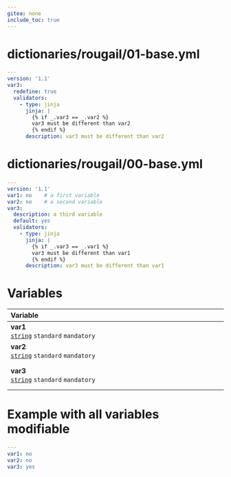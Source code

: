 ```yaml
---
gitea: none
include_toc: true
---
```

# dictionaries/rougail/01-base.yml

```yaml
---
version: '1.1'
var3:
  redefine: true
  validators:
    - type: jinja
      jinja: |
        {% if _.var3 == _.var2 %}
        var3 must be different than var2
        {% endif %}
      description: var3 must be different than var2
```
# dictionaries/rougail/00-base.yml

```yaml
---
version: '1.1'
var1: no    # a first variable
var2: no    # a second variable
var3:
  description: a third variable
  default: yes
  validators:
    - type: jinja
      jinja: |
        {% if _.var3 == _.var1 %}
        var3 must be different than var1
        {% endif %}
      description: var3 must be different than var1
```
# Variables

| Variable&nbsp;&nbsp;&nbsp;&nbsp;&nbsp;&nbsp;&nbsp;&nbsp;&nbsp;&nbsp;&nbsp;&nbsp;&nbsp;&nbsp;&nbsp;&nbsp;&nbsp;&nbsp;&nbsp;&nbsp;&nbsp;&nbsp;&nbsp;&nbsp;&nbsp;&nbsp;&nbsp;&nbsp;&nbsp;&nbsp;&nbsp;&nbsp;&nbsp;&nbsp;&nbsp;&nbsp;&nbsp;&nbsp;&nbsp;&nbsp;&nbsp;&nbsp;&nbsp;&nbsp;&nbsp;&nbsp;&nbsp;&nbsp;&nbsp;&nbsp;&nbsp;&nbsp;&nbsp;&nbsp;&nbsp;&nbsp;&nbsp;&nbsp;&nbsp;&nbsp;&nbsp;&nbsp;&nbsp;&nbsp;&nbsp;&nbsp;&nbsp;&nbsp;&nbsp;&nbsp;&nbsp;&nbsp;&nbsp;&nbsp;&nbsp;&nbsp;&nbsp;&nbsp;&nbsp;&nbsp;&nbsp;&nbsp;&nbsp;&nbsp;&nbsp;&nbsp;&nbsp;&nbsp;&nbsp;&nbsp;&nbsp;&nbsp;&nbsp;&nbsp;&nbsp;&nbsp;&nbsp;&nbsp;   | Description&nbsp;&nbsp;&nbsp;&nbsp;&nbsp;&nbsp;&nbsp;&nbsp;&nbsp;&nbsp;&nbsp;&nbsp;&nbsp;&nbsp;&nbsp;&nbsp;&nbsp;&nbsp;&nbsp;&nbsp;&nbsp;&nbsp;&nbsp;&nbsp;&nbsp;&nbsp;&nbsp;&nbsp;&nbsp;&nbsp;&nbsp;&nbsp;&nbsp;&nbsp;&nbsp;&nbsp;&nbsp;&nbsp;&nbsp;&nbsp;&nbsp;&nbsp;&nbsp;&nbsp;&nbsp;&nbsp;&nbsp;&nbsp;&nbsp;&nbsp;&nbsp;&nbsp;&nbsp;&nbsp;&nbsp;&nbsp;&nbsp;&nbsp;&nbsp;&nbsp;&nbsp;&nbsp;&nbsp;&nbsp;&nbsp;&nbsp;&nbsp;&nbsp;&nbsp;&nbsp;&nbsp;&nbsp;&nbsp;&nbsp;&nbsp;&nbsp;&nbsp;&nbsp;&nbsp;&nbsp;&nbsp;&nbsp;&nbsp;&nbsp;&nbsp;&nbsp;&nbsp;&nbsp;&nbsp;&nbsp;&nbsp;&nbsp;&nbsp;&nbsp;&nbsp;   |
|------------------------------------------------------------------------------------------------------------------------------------------------------------------------------------------------------------------------------------------------------------------------------------------------------------------------------------------------------------------------------------------------------------------------------------------------------------------------------------------------------------------------------------------------------------------------------------------------------------------------|---------------------------------------------------------------------------------------------------------------------------------------------------------------------------------------------------------------------------------------------------------------------------------------------------------------------------------------------------------------------------------------------------------------------------------------------------------------------------------------------------------------------------------------------------------------------------------------------------------|
| **var1**<br/>[`string`](https://rougail.readthedocs.io/en/latest/variable.html#variables-types) `standard` `mandatory`                                                                                                                                                                                                                                                                                                                                                                                                                                                                                                 | A first variable.<br/>**Default**: no                                                                                                                                                                                                                                                                                                                                                                                                                                                                                                                                                                   |
| **var2**<br/>[`string`](https://rougail.readthedocs.io/en/latest/variable.html#variables-types) `standard` `mandatory`                                                                                                                                                                                                                                                                                                                                                                                                                                                                                                 | A second variable.<br/>**Default**: no                                                                                                                                                                                                                                                                                                                                                                                                                                                                                                                                                                  |
| **var3**<br/>[`string`](https://rougail.readthedocs.io/en/latest/variable.html#variables-types) `standard` `mandatory`                                                                                                                                                                                                                                                                                                                                                                                                                                                                                                 | A third variable.<br/>**Validator**: var3 must be different than var2.<br/>**Default**: yes                                                                                                                                                                                                                                                                                                                                                                                                                                                                                                             |


# Example with all variables modifiable

```yaml
---
var1: no
var2: no
var3: yes
```
